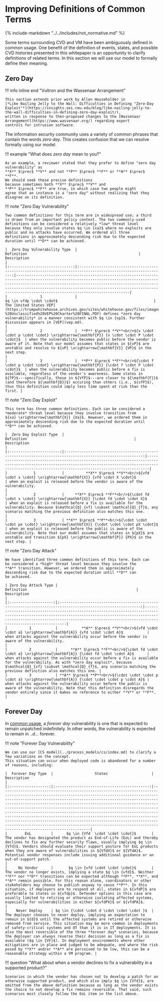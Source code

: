 # Improving Definitions of Common Terms

{% include-markdown "../../includes/not_normative.md" %}

Some terms surrounding CVD and VM have been ambiguously defined in common
usage. One benefit of the definition of events, states, and possible CVD
histories presented in this whitepaper is an opportunity to clarify
definitions of related terms. In this section we will use our model to
formally define their meaning.

## Zero Day

!!! info inline end "Vultron and the Wassenaar Arrangement"

    This section extends prior work by Allen Householder in 
    [*Like Nailing Jelly to the Wall: Difficulties in Defining "Zero-Day Exploit"*](https://insights.sei.cmu.edu/blog/like-nailing-jelly-to-the-wall-difficulties-in-defining-zero-day-exploit/),
    written in response to then-proposed changes to the [Wassenaar Arrangement](https://www.wassenaar.org/) regarding export 
    controls for intrusion software.

The information security community uses a variety of common phrases that
contain the words *zero day*. This creates confusion that we can resolve
formally using our model.

!!! example "What does *zero day* mean to you?"

    As an example, a reviewer stated that they prefer to define "zero day vulnerability" as
    **X** $\prec$ **V** and not **P** $\prec$ **F** or **A** $\prec$ **F**.
    We should seek these precise definitions
    because sometimes both **X** $\prec$ **V** and
    **P** $\prec$ **F** are true, in which case two people might
    agree that an instance is a "zero day" without realizing that they
    disagree on its definition.

!!! note "Zero Day Vulnerability"

    Two common definitions for this term are in widespread use; a third
    is drawn from an important policy context. The two commonly-used
    definitions can be considered a relatively *low* threat level
    because they only involve states $q \in {xa}$ where no exploits are
    public and no attacks have occurred. We ordered all three
    definitions in approximately descending risk due to the expected
    duration until **D** can be achieved.
    
    |  Zero Day Vulnerability Type  |                                                  Definition                                                   | Description                                                                                                                                                                                                                                                                                                                                |
    |:-----------------------------:|:-------------------------------------------------------------------------------------------------------------:|--------------------------------------------------------------------------------------------------------------------------------------------------------------------------------------------------------------------------------------------------------------------------------------------------------------------------------------------|
    |               1               |                                           $q \in vfdp \cdot \cdot$                                            | The [United States VEP](https://trumpwhitehouse.archives.gov/sites/whitehouse.gov/files/images/External%20-%20Unclassified%20VEP%20Charter%20FINAL.PDF) defines *zero day vulnerability* in a manner consistent with $q \in {vp}$. Further discussion appears in [VEP](vep.md).                                                                                                                               |
    |               2               |  **P** $\prec$ **V**<br/>${v \cdot \cdot p \cdot \cdot} \xrightarrow{\mathbf{P}} {v \cdot \cdot P \cdot \cdot}$  | when the vulnerability becomes public before the vendor is aware of it. Note that our model assumes that states in ${vP}$ are unstable and resolve to ${vP} \xrightarrow{\mathbf{V}} {VP}$ in the next step.                                                                                                                               |
    |               3               |  **P** $\prec$ **F**<br/>${\cdot f \cdot p \cdot \cdot} \xrightarrow{\mathbf{P}} {\cdot f \cdot P \cdot \cdot}$  | when the vulnerability becomes public before a fix is available, regardless of the vendor's awareness. Some states in ${fP}$---specifically, those in ${VfP}$---are closer to ${\mathbf{F}}$ (and therefore ${\mathbf{D}}$) occuring than others (i.e., ${vfP}$), thus this definition could imply less time spent at risk than the first. |

!!! note "Zero Day Exploit"

    This term has three common definitions. Each can be considered a
    *moderate* threat level because they involve transition from
    ${xa} \xrightarrow{\mathbf{X}} {Xa}$. However, we ordered them in
    approximately descending risk due to the expected duration until
    **D** can be achieved.
    
    |  Zero Day Exploit Type  |                                                Definition                                                 | Description                                                                                                                                                                                                       |
    |:-----------------------:|:---------------------------------------------------------------------------------------------------------:|-------------------------------------------------------------------------------------------------------------------------------------------------------------------------------------------------------------------|
    |            1            |          **X** $\prec$ **V**<br/>${vfd \cdot x \cdot} \xrightarrow{\mathbf{X}} {vfd \cdot X \cdot}$          | when an exploit is released before the vendor is aware of the vulnerability.                                                                                                                                      |
    |            2            |     **X** $\prec$ **F**<br/>${\cdot fd \cdot x \cdot} \xrightarrow{\mathbf{X}} {\cdot fd \cdot \cdot X}$     | when an exploit is released before a fix is available for the vulnerability. Because $\mathcal{Q}_{vf} \subset \mathcal{Q}_{f}$, any scenario matching the previous definition also matches this one.             |
    |            3            | **X** $\prec$ **P**<br/>${\cdot \cdot \cdot px \cdot} \xrightarrow{\mathbf{X}} {\cdot \cdot \cdot pX \cdot}$ | when an exploit is released before the public is aware of the vulnerability. Note that our model assumes that states in ${pX}$ are unstable and transition ${pX} \xrightarrow{\mathbf{P}} {PX}$ in the next step. |

!!! note "Zero Day Attack"

    We have identified three common definitions of this term. Each can
    be considered a *high* threat level because they involve the
    **A** transition. However, we ordered them in approximately
    descending risk due to the expected duration until **D** can
    be achieved.
    
    | Zero Day Attack Type |                                                 Definition                                                  | Description                                                                                                                                                                                                                                        |
    |:--------------------:|:-----------------------------------------------------------------------------------------------------------:|----------------------------------------------------------------------------------------------------------------------------------------------------------------------------------------------------------------------------------------------------|
    |          1           |           **A** $\prec$ **V**<br/>${vfd \cdot \cdot a} \xrightarrow{\mathbf{A}} {vfd \cdot \cdot A}$           | when attacks against the vulnerability occur before the vendor is aware of the vulnerability.                                                                                                                                                      |
    |          2           |      **A** $\prec$ **F**<br/>${\cdot fd \cdot \cdot a} \xrightarrow{\mathbf{A}} {\cdot fd \cdot \cdot A}$      | when attacks against the vulnerability occur before a fix is available for the vulnerability. As with *zero day exploit*, because $\mathcal{Q}_{vf} \subset \mathcal{Q}_{f}$, any scenario matching the previous definition also matches this one. |
    |          3           | **A** $\prec$ **P**<br/>${\cdot \cdot \cdot p \cdot a} \xrightarrow{\mathbf{A}} {\cdot \cdot \cdot p \cdot A}$ | when attacks against the vulnerability occur before the public is aware of the vulnerability. Note that this definition disregards the vendor entirely since it makes no reference to either **V** or **F**.                                       |


## Forever Day

In [common usage](https://arstechnica.com/information-technology/2012/04/rise-of-ics-forever-day-vulnerabiliities-threaten-critical-infrastructure/),
a *forever day* vulnerability is one that is expected
to remain unpatched indefinitely. In other words, the
vulnerability is expected to remain in *..d...* forever.

!!! note "Forever Day Vulnerability"

    We can use our [CS model](../process_models/cs/index.md) to clarify a few variations on the concept.
    This situation can occur when deployed code is abandoned for a number of reasons, including:
    
    |  Forever Day Type  |                   States                    | Description                                                                                                                                                                                                                                                                                                                                                                                                                                                                                                                                                                                                                                                                                   |
    |:------------------:|:-------------------------------------------:|-----------------------------------------------------------------------------------------------------------------------------------------------------------------------------------------------------------------------------------------------------------------------------------------------------------------------------------------------------------------------------------------------------------------------------------------------------------------------------------------------------------------------------------------------------------------------------------------------------------------------------------------------------------------------------------------------|
    |        EoL         |      $q \in {Vfd  \cdot \cdot \cdot}$       | The vendor has designated the product as End-of-Life (EoL) and thereby declines to fix any further security flaws, usually implying $q \in {Vfd}$. Vendors should evaluate their support posture for EoL products when they are aware of vulnerabilities in ${VfdX}$ or ${VfdA}$. Potential vendor responses include issuing additional guidance or an out-of-support patch.                                                                                                                                                                                                                                                                                                                                |
    |     No Vendor      |       $q \in {vfd \cdot \cdot \cdot}$       | The vendor no longer exists, implying a state $q \in {vfd}$. Neither **F** nor **D** transitions can be expected although **P**, **X**, and **A** remain possible. For this reason alone, coordinators or other stakeholders may choose to publish anyway to cause **P**. In this situation, if deployers are to respond at all, states in ${vfdP}$ are preferable to states in ${vfdp}$. Defender options in this case are usually limited to retiring or otherwise isolating affected systems, especially for vulnerabilities in either ${vfdPX}$ or ${vfdPA}$.                                                                                   |
    |    Never Deploy    | $q \in {\cdot \cdot d \cdot \cdot \cdot }$  | The deployer chooses to never deploy, implying an expectation to remain in ${d}$ until the affected systems are retired or otherwise removed from service. This situation may be more common in deployments of safety-critical systems and OT than it is in IT deployments. It is also the most reversible of the three *forever day* scenarios, because the deployer can always reverse their decision as long as a fix is available ($q \in {VF}$). In deployment environments where other mitigations are in place and judged to be adequate, and where the risk posed by **X** and/or **A** are perceived to be low, this can be a reasonable strategy within a VM program. |

!!! question "What about when a vendor declines to fix a vulnerability in a supported product?"

    Scenarios in which the vendor has chosen not to develop a patch for an
    otherwise supported product, and which also imply $q \in {Vfd}$, are
    omitted from the above definition because as long as the vendor exists
    the choice to not develop a fix remains reversible. That said, such
    scenarios most closely follow the EoL item in the list above.
